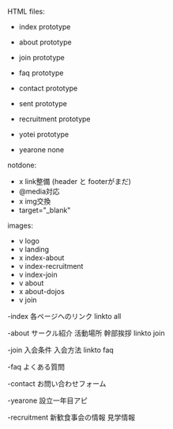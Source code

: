 HTML files:
- index          prototype
- about          prototype
- join           prototype
- faq            prototype
- contact        prototype
- sent           prototype
- recruitment    prototype
- yotei          prototype

- yearone        none


notdone:
-  x link整備 (header と footerがまだ)
-   @media対応
-  x img交換
-   target="_blank"

images:
-  v logo
-  v landing
-  x index-about
-  v index-recruitment
-  v index-join
-  v about
-  x about-dojos
-  v join



-index
各ページへのリンク
linkto
 all

-about
サークル紹介
活動場所
幹部挨拶
linkto
 join

-join
入会条件
入会方法
linkto
 faq

-faq
よくある質問

-contact
お問い合わせフォーム

-yearone
設立一年目アピ

-recruitment
新歓食事会の情報
見学情報
